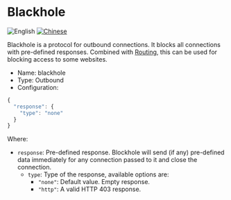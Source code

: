 # Blackhole

![English](../../resources/englishc.svg) [![Chinese](../../resources/chinese.svg)](https://www.v2ray.com/chapter_02/protocols/blackhole.html)

Blackhole is a protocol for outbound connections. It blocks all connections with pre-defined responses. Combined with [Routing](../routing.md), this can be used for blocking access to some websites.

* Name: blackhole
* Type: Outbound
* Configuration:

```javascript
{
  "response": {
    "type": "none"
  }
}
```

Where:

* `response`: Pre-defined response. Blockhole will send (if any) pre-defined data immediately for any connection passed to it and close the connection. 
  * `type`: Type of the response, available options are: 
    * `"none"`: Default value. Empty response.
    * `"http"`: A valid HTTP 403 response.